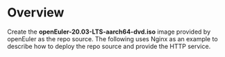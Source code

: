 # Overview<a name="EN-US_TOPIC_0229622695"></a>

Create the  **openEuler-20.03-LTS-aarch64-dvd.iso**  image provided by openEuler as the repo source. The following uses Nginx as an example to describe how to deploy the repo source and provide the HTTP service.

